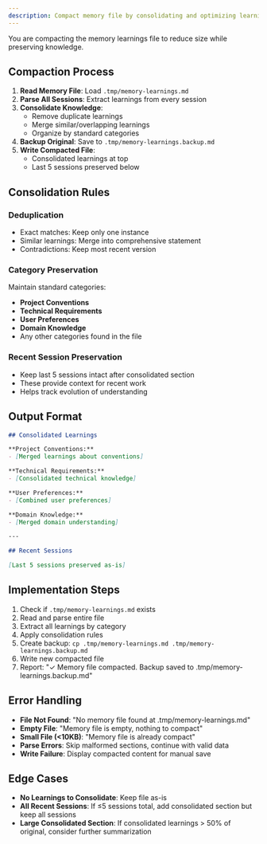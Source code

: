 ```yaml
---
description: Compact memory file by consolidating and optimizing learnings
---
```


You are compacting the memory learnings file to reduce size while preserving knowledge.

## Compaction Process

1. **Read Memory File**: Load `.tmp/memory-learnings.md`
2. **Parse All Sessions**: Extract learnings from every session
3. **Consolidate Knowledge**:
   - Remove duplicate learnings
   - Merge similar/overlapping learnings
   - Organize by standard categories
4. **Backup Original**: Save to `.tmp/memory-learnings.backup.md`
5. **Write Compacted File**:
   - Consolidated learnings at top
   - Last 5 sessions preserved below

## Consolidation Rules

### Deduplication

- Exact matches: Keep only one instance
- Similar learnings: Merge into comprehensive statement
- Contradictions: Keep most recent version

### Category Preservation

Maintain standard categories:

- **Project Conventions**
- **Technical Requirements**
- **User Preferences**
- **Domain Knowledge**
- Any other categories found in the file

### Recent Session Preservation

- Keep last 5 sessions intact after consolidated section
- These provide context for recent work
- Helps track evolution of understanding

## Output Format

```markdown
## Consolidated Learnings

**Project Conventions:**
- [Merged learnings about conventions]

**Technical Requirements:**
- [Consolidated technical knowledge]

**User Preferences:**
- [Combined user preferences]

**Domain Knowledge:**
- [Merged domain understanding]

---

## Recent Sessions

[Last 5 sessions preserved as-is]
```

## Implementation Steps

1. Check if `.tmp/memory-learnings.md` exists
2. Read and parse entire file
3. Extract all learnings by category
4. Apply consolidation rules
5. Create backup: `cp .tmp/memory-learnings.md .tmp/memory-learnings.backup.md`
6. Write new compacted file
7. Report: "✓ Memory file compacted. Backup saved to .tmp/memory-learnings.backup.md"

## Error Handling

- **File Not Found**: "No memory file found at .tmp/memory-learnings.md"
- **Empty File**: "Memory file is empty, nothing to compact"
- **Small File (<10KB)**: "Memory file is already compact"
- **Parse Errors**: Skip malformed sections, continue with valid data
- **Write Failure**: Display compacted content for manual save

## Edge Cases

- **No Learnings to Consolidate**: Keep file as-is
- **All Recent Sessions**: If ≤5 sessions total, add consolidated section but keep all sessions
- **Large Consolidated Section**: If consolidated learnings > 50% of original, consider further summarization

